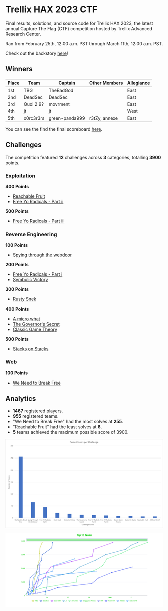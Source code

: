 # Trellix HAX 2023 CTF

Final results, solutions, and source code for Trellix HAX 2023, the latest annual Capture The Flag (CTF) competition hosted by Trellix Advanced Research Center.

Ran from February 25th, 12:00 a.m. PST through March 11th, 12:00 a.m. PST.

Check out the backstory [here](story.txt)!

## Winners
|     Place    |     Team         |     Captain           |     Other Members    |     Allegiance    |
|--------------|------------------|-----------------------|----------------------|-------------------|
|     1st      |     TBG          |     TheBadGod         |                      |     East          |
|     2nd      |     DeadSec      |     DeadSec           |                      |     East          |
|     3rd      |     Quoi 2 9?    |     movrment          |                      |     East          |
|     4th      |     jt           |     jt                |                      |     West          |
|     5th      |     x0rc3r3rs    |     green-panda999    |     r3tZy, annexe    |     East          |

You can see the find the final scoreboard [here](./final-scoreboard.md).

## Challenges

The competition featured **12** challenges across **3** categories, totalling **3900** points.

### Exploitation
**400 Points**
- [Reachable Fruit](exploitation/reachable-fruit/)
- [Free Yo Radicals - Part ii](exploitation/free-yo-radicals-part-ii/)

**500 Points**
- [Free Yo Radicals - Part iii](exploitation/free-yo-radicals-part-iii/)

### Reverse Engineering
**100 Points**
- [Spying through the webdoor](reverse_engineering/spying-through-the-webdoor/)

**200 Points**
- [Free Yo Radicals - Part i](reverse_engineering/free-yo-radicals-part-i/)
- [Symbolic Victory](reverse_engineering/symbolic_victory/)

**300 Points**
- [Rusty Snek](reverse_engineering/rusty-snek/)

**400 Points**
- [A micro what](reverse_engineering/a_micro_what/)
- [The Governor's Secret](reverse_engineering/the_governor_secret/)
- [Classic Game Theory](reverse_engineering/classic-game-theory/)

**500 Points**
- [Stacks on Stacks](reverse_engineering/stacks-on-stacks/)

### Web
**100 Points**
- [We Need to Break Free](web/we_need_to_break_free/)

## Analytics
- **1467** registered players.
- **955** registered teams.
- "We Need to Break Free" had the most solves at **255**.
- "Reachable Fruit" had the least solves at **6**.
- **5** teams achieved the maximum possible score of 3900.

![Solve Counts per Challenge](./img/solve-counts-per-challenge.png "Solve Counts per Challenge")

![Top 10 Teams](./img/top-10-teams.png "Top 10 Teams")
